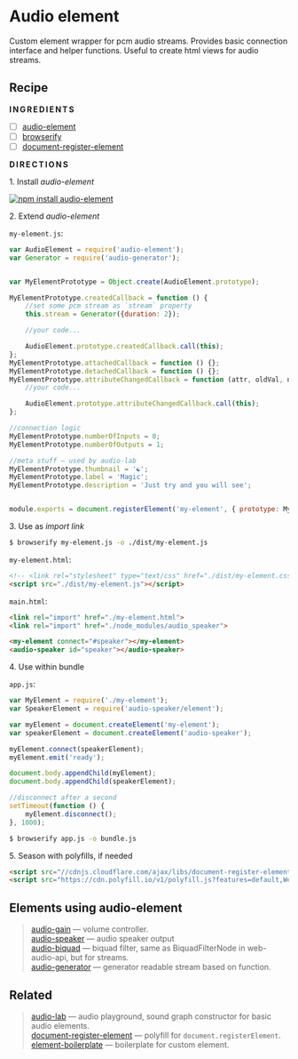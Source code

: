 # Audio element

Custom element wrapper for pcm audio streams. Provides basic connection interface and helper functions. Useful to create html views for audio streams.


## Recipe

**I&thinsp;N&thinsp;G&thinsp;R&thinsp;E&thinsp;D&thinsp;I&thinsp;E&thinsp;N&thinsp;T&thinsp;S**

* [ ] [audio-element](https://npmjs.org/package/audio-element/)
* [ ] [browserify](https://github.com/substack/node-browserify)
* [ ] [document-register-element](https://github.com/WebReflection/document-register-element)

**D&thinsp;I&thinsp;R&thinsp;E&thinsp;C&thinsp;T&thinsp;I&thinsp;O&thinsp;N&thinsp;S**

1.&nbsp;Install _audio-element_

[![npm install audio-element](https://nodei.co/npm/audio-element.png?mini=true)](https://npmjs.org/package/audio-element/)

2.&nbsp;Extend _audio-element_

`my-element.js`:

```js
var AudioElement = require('audio-element');
var Generator = require('audio-generator');


var MyElementPrototype = Object.create(AudioElement.prototype);

MyElementPrototype.createdCallback = function () {
	//set some pcm stream as `stream` property
	this.stream = Generator({duration: 2});

	//your code...

	AudioElement.prototype.createdCallback.call(this);
};
MyElementPrototype.attachedCallback = function () {};
MyElementPrototype.detachedCallback = function () {};
MyElementPrototype.attributeChangedCallback = function (attr, oldVal, newVal) {
	//your code...

	AudioElement.prototype.attributeChangedCallback.call(this);
};

//connection logic
MyElementPrototype.numberOfInputs = 0;
MyElementPrototype.numberOfOutputs = 1;

//meta stuff — used by audio-lab
MyElementPrototype.thumbnail = '☯';
MyElementPrototype.label = 'Magic';
MyElementPrototype.description = 'Just try and you will see';


module.exports = document.registerElement('my-element', { prototype: MyElementPrototype });
```

3.&nbsp;Use as _import link_

```sh
$ browserify my-element.js -o ./dist/my-element.js
```

`my-element.html`:

```html
<!-- <link rel="stylesheet" type="text/css" href="./dist/my-element.css"/> -->
<script src="./dist/my-element.js"></script>
```

`main.html`:

```html
<link rel="import" href="./my-element.html">
<link rel="import" href="./node_modules/audio_speaker">

<my-element connect="#speaker"></my-element>
<audio-speaker id="speaker"></audio-speaker>
```

4.&nbsp;Use within bundle

`app.js`:

```js
var MyElement = require('./my-element');
var SpeakerElement = require('audio-speaker/element');

var myElement = document.createElement('my-element');
var speakerElement = document.createElement('audio-speaker');

myElement.connect(speakerElement);
myElement.emit('ready');

document.body.appendChild(myElement);
document.body.appendChild(speakerElement);

//disconnect after a second
setTimeout(function () {
	myElement.disconnect();
}, 1000);
```

```sh
$ browserify app.js -o bundle.js
```

5.&nbsp;Season with polyfills, if needed

```html
<script src="//cdnjs.cloudflare.com/ajax/libs/document-register-element/0.5.0/document-register-element.js"></script>
<script src="https://cdn.polyfill.io/v1/polyfill.js?features=default,WeakMap,WeakSet,Node.prototype.contains"></script>
```


## Elements using audio-element

> [audio-gain](https://github.com/audio-lab/gain) — volume controller.<br/>
> [audio-speaker](https://github.com/audio-lab/speaker) — audio speaker output<br/>
> [audio-biquad](https://github.com/audio-lab/biquad) — biquad filter, same as BiquadFilterNode in web-audio-api, but for streams.<br/>
> [audio-generator](https://github.com/audio-lab/generator) — generator readable stream based on function.<br/>


## Related

> [audio-lab](https://github.com/audio-lab/lab) — audio playground, sound graph constructor for basic audio elements.</br>
> [document-register-element](https://github.com/WebReflection/document-register-element) — polyfill for `document.registerElement`.</br>
> [element-boilerplate](https://github.com/webcomponents/element-boilerplate) — boilerplate for custom element.</br>